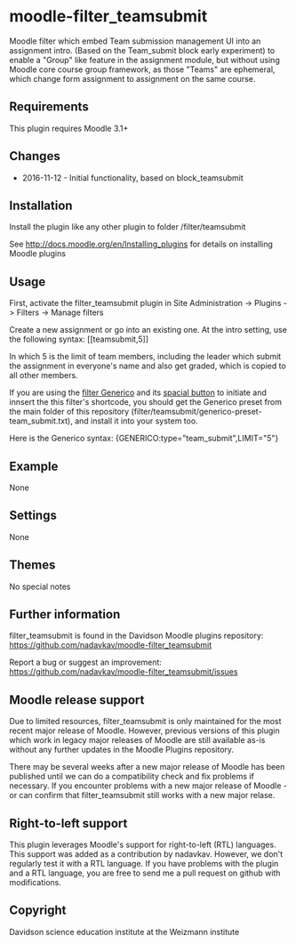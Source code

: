 moodle-filter_teamsubmit
===================

Moodle filter which embed Team submission management UI into an assignment intro.
(Based on the Team_submit block early experiment) to enable a "Group" like feature 
in the assignment module, but without using Moodle core course group framework, 
as those "Teams" are ephemeral, which change form assignment to assignment on the same course. 


Requirements
------------

This plugin requires Moodle 3.1+


Changes
-------

* 2016-11-12 - Initial functionality, based on block_teamsubmit

Installation
------------

Install the plugin like any other plugin to folder
/filter/teamsubmit

See http://docs.moodle.org/en/Installing_plugins for details on installing Moodle plugins


Usage
-----

First, activate the filter_teamsubmit plugin in Site Administration -> Plugins -> Filters -> Manage filters

Create a new assignment or go into an existing one. At the intro setting, use the following syntax:
[[teamsubmit,5]] 

In which 5 is the limit of team members, including the leader which submit the assignment in everyone's 
name and also get graded, which is copied to all other members. 

If you are using the [filter Generico](https://moodle.org/plugins/filter_generico) and its [spacial button](https://moodle.org/plugins/atto_generico) to initiate and innsert the this filter's shortcode,
you should get the Generico preset from the main folder of this repository (filter/teamsubmit/generico-preset-team_submit.txt), and install it into your system too.

Here is the Generico syntax:
{GENERICO:type="team_submit",LIMIT="5"}

Example
-------

None

Settings
--------

None

Themes
------

No special notes

Further information
-------------------

filter_teamsubmit is found in the Davidson Moodle plugins repository: 
https://github.com/nadavkav/moodle-filter_teamsubmit

Report a bug or suggest an improvement: 
https://github.com/nadavkav/moodle-filter_teamsubmit/issues


Moodle release support
----------------------

Due to limited resources, filter_teamsubmit is only maintained for the most recent major release of Moodle. However, previous versions of this plugin which work in legacy major releases of Moodle are still available as-is without any further updates in the Moodle Plugins repository.

There may be several weeks after a new major release of Moodle has been published until we can do a compatibility check and fix problems if necessary. If you encounter problems with a new major release of Moodle - or can confirm that filter_teamsubmit still works with a new major relase.


Right-to-left support
---------------------

This plugin leverages Moodle's support for right-to-left (RTL) languages. This support was added as a contribution by nadavkav.
However, we don't regularly test it with a RTL language. If you have problems with the plugin and a RTL language, you are free to send me a pull request on
github with modifications.


Copyright
---------

Davidson science education institute at the Weizmann institute
